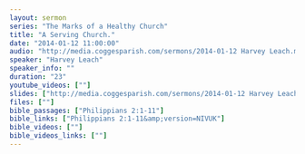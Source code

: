 ```yaml
---
layout: sermon
series: "The Marks of a Healthy Church"
title: "A Serving Church."
date: "2014-01-12 11:00:00"
audio: "http://media.coggesparish.com/sermons/2014-01-12 Harvey Leach.mp3"
speaker: "Harvey Leach"
speaker_info: ""
duration: "23"
youtube_videos: [""]
slides: ["http://media.coggesparish.com/sermons/2014-01-12 Harvey Leach.pdf"]
files: [""]
bible_passages: ["Philippians 2:1-11"]
bible_links: ["Philippians 2:1-11&amp;version=NIVUK"]
bible_videos: [""]
bible_videos_links: [""]
---
```

